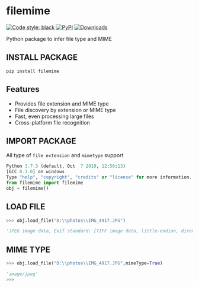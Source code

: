 # filemime 

[![Code style: black](https://img.shields.io/badge/code%20style-black-000000.svg)](https://github.com/THAVASIGTI/filemime)
[![PyPI](https://img.shields.io/pypi/v/filemime)](https://pypi.org/project/filemime)
[![Downloads](https://pepy.tech/badge/filemime)](https://pepy.tech/project/filemime)

Python package to infer file type and MIME

## INSTALL PACKAGE

``` console
pip install filemime
```

## Features

- Provides file extension and MIME type
- File discovery by extension or MIME type
- Fast, even processing large files
- Cross-platform file recognition

## IMPORT PACKAGE

All type of `file extension` and `mimetype` support
``` python
Python 3.7.3 (default, Oct  7 2019, 12:56:13) 
[GCC 8.3.0] on windows
Type "help", "copyright", "credits" or "license" for more information.
from filemime import filemime
obj = filemime()
```

## LOAD FILE

``` python
>>> obj.load_file("D:\\photos\\IMG_4917.JPG")

'JPEG image data, Exif standard: [TIFF image data, little-endian, direntries=12, manufacturer=Canon, model=Canon EOS 1500D, orientation=lower-left, xresolution=196, yresolution=204, resolutionunit=2, datetime=2021:10:16 18:03:06], baseline, precision 8, 6000x4000, frames 3'
```

## MIME TYPE

``` python
>>> obj.load_file("D:\\photos\\IMG_4917.JPG",mimeType=True)

'image/jpeg'
>>> 
```
